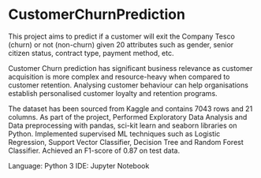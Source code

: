 # CustomerChurnPrediction
This project aims to predict if a customer will exit the Company Tesco (churn) or not (non-churn) given 20 attributes such as gender, senior citizen status, contract type, payment method, etc. 

Customer Churn prediction has significant business relevance as customer acquisition is more complex and resource-heavy when compared to customer retention. Analysing customer behaviour can help organisations establish personalised customer loyalty and retention programs. 

The dataset has been sourced from Kaggle and contains 7043 rows and 21 columns. As part of the project, 
Performed Exploratory Data Analysis and Data preprocessing with pandas, sci-kit learn and seaborn libraries on Python. 
Implemented supervised ML techniques such as Logistic Regression, Support Vector Classifier, Decision Tree and Random Forest Classifier. 
Achieved an F1-score of 0.87 on test data. 

Language: Python 3
IDE: Jupyter Notebook 
